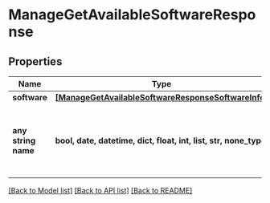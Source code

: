 # ManageGetAvailableSoftwareResponse


## Properties
Name | Type | Description | Notes
------------ | ------------- | ------------- | -------------
**software** | [**[ManageGetAvailableSoftwareResponseSoftwareInfo]**](ManageGetAvailableSoftwareResponseSoftwareInfo.md) |  | [optional] 
**any string name** | **bool, date, datetime, dict, float, int, list, str, none_type** | any string name can be used but the value must be the correct type | [optional]

[[Back to Model list]](../README.md#documentation-for-models) [[Back to API list]](../README.md#documentation-for-api-endpoints) [[Back to README]](../README.md)


